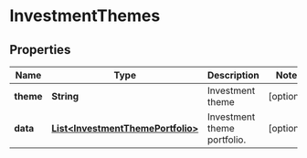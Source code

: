 # InvestmentThemes

## Properties

 Name      | Type                                                                    | Description                 | Notes      
-----------|-------------------------------------------------------------------------|-----------------------------|------------
 **theme** | **String**                                                              | Investment theme            | [optional] 
 **data**  | [**List&lt;InvestmentThemePortfolio&gt;**](InvestmentThemePortfolio.md) | Investment theme portfolio. | [optional] 



